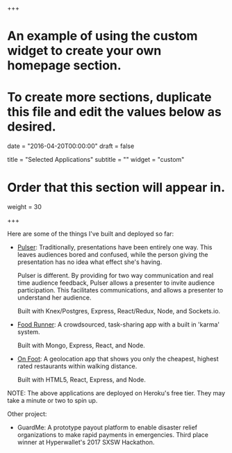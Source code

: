 +++
# An example of using the custom widget to create your own homepage section.
# To create more sections, duplicate this file and edit the values below as desired.

date = "2016-04-20T00:00:00"
draft = false

title = "Selected Applications"
subtitle = ""
widget = "custom"

# Order that this section will appear in.
weight = 30

+++

Here are some of the things I've built and deployed so far:

- [Pulser](pulser-beta.herokuapp.com:):
	Traditionally, presentations have been entirely one way. This leaves audiences bored and confused, while the person giving the presentation has no idea what effect she's having. 

	Pulser is different. By providing for two way communication and real time audience feedback, Pulser allows a presenter to invite audience participation. This facilitates communications, and allows a presenter to understand her audience.

	Built with Knex/Postgres, Express, React/Redux, Node, and Sockets.io.
- [Food Runner](food-runner2.herokuapp.com:): 
	A crowdsourced, task-sharing app with a built in 'karma' system.

	Built with Mongo, Express, React, and Node.
- [On Foot](onf00t.herokuapp.com:): 
	A geolocation app that shows you only the cheapest, highest rated restaurants within walking distance.

	Built with HTML5, React, Express, and Node.

NOTE: The above applications are deployed on Heroku's free tier. They may take a minute or two to spin up. 

Other project:

- GuardMe:
	A prototype payout platform to enable disaster relief organizations to make rapid payments in emergencies. Third place winner at Hyperwallet's 2017 SXSW Hackathon.
